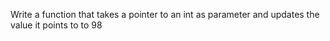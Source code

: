 Write a function that takes a pointer to an int as parameter and updates the value it points to to 98

